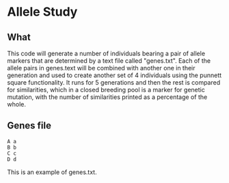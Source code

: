 # Allele Study
## What
This code will generate a number of individuals bearing a pair of allele markers that are determined by a text file called "genes.txt". Each of the allele pairs in genes.text will be combined with another one in their generation and used to create another set of 4 individuals using the punnett square functionality. It runs for 5 generations and then the rest is compared for similarities, which in a closed breeding pool is a marker for genetic mutation, with the number of similarities printed as a percentage of the whole.

## Genes file
```
A a
B b
C c
D d
```
This is an example of genes.txt. 
